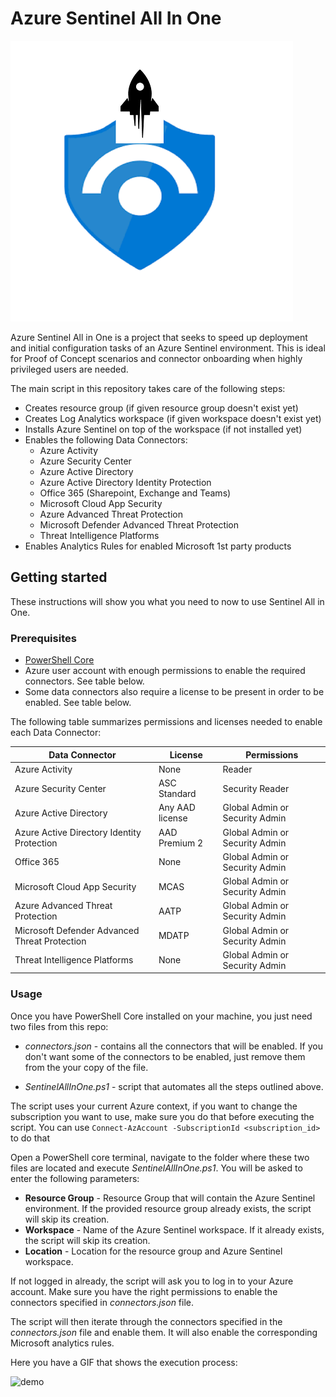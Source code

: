 # Azure Sentinel All In One

![logo](./media/Sentinel21Logo.PNG)

Azure Sentinel All in One is a project that seeks to speed up deployment and initial configuration tasks of an Azure Sentinel environment. This is ideal for Proof of Concept scenarios and connector onboarding when highly privileged users are needed.

The main script in this repository takes care of the following steps:

- Creates resource group (if given resource group doesn't exist yet)
- Creates Log Analytics workspace (if given workspace doesn't exist yet)
- Installs Azure Sentinel on top of the workspace (if not installed yet)
- Enables the following Data Connectors: 
    + Azure Activity
    + Azure Security Center
    + Azure Active Directory
    + Azure Active Directory Identity Protection
    + Office 365 (Sharepoint, Exchange and Teams)
    + Microsoft Cloud App Security
    + Azure Advanced Threat Protection
    + Microsoft Defender Advanced Threat Protection
    + Threat Intelligence Platforms
- Enables Analytics Rules for enabled Microsoft 1st party products 

## Getting started
These instructions will show you what you need to now to use Sentinel All in One.

### Prerequisites

- [PowerShell Core](https://github.com/PowerShell/PowerShell)
- Azure user account with enough permissions to enable the required connectors. See table below.
- Some data connectors also require a license to be present in order to be enabled. See table below.

The following table summarizes permissions and licenses needed to enable each Data Connector:

| Data Connector                                 | License         |  Permissions                   |
| ---------------------------------------------- | --------------- |--------------------------------|
| Azure Activity                                 | None            |Reader                          |
| Azure Security Center                          | ASC Standard    |Security Reader                 |
| Azure Active Directory                         | Any AAD license |Global Admin or Security Admin  |
| Azure Active Directory Identity Protection     | AAD Premium 2   |Global Admin or Security Admin  |
| Office 365                                     | None            |Global Admin or Security Admin  |         |
| Microsoft Cloud App Security                   | MCAS            |Global Admin or Security Admin  |
| Azure Advanced Threat Protection               | AATP            |Global Admin or Security Admin  |       |
| Microsoft Defender Advanced Threat Protection  | MDATP           |Global Admin or Security Admin  |
| Threat Intelligence Platforms                  | None            |Global Admin or Security Admin  |

### Usage

Once you have PowerShell Core installed on your machine, you just need two files from this repo: 

* *connectors.json* - contains all the connectors that will be enabled. If you don't want some of the connectors to be enabled, just remove them from the your copy of the file.

* *SentinelAllInOne.ps1* - script that automates all the steps outlined above.

The script uses your current Azure context, if you want to change the subscription you want to use, make sure you do that before executing the script. You can use `Connect-AzAccount -SubscriptionId <subscription_id>`  to do that

Open a PowerShell core terminal, navigate to the folder where these two files are located and execute *SentinelAllInOne.ps1*. You will be asked to enter the following parameters:

 - **Resource Group** - Resource Group that will contain the Azure Sentinel environment. If the provided resource group already exists, the script will skip its creation.
 - **Workspace** - Name of the Azure Sentinel workspace. If it already exists, the script will skip its creation.
 - **Location** - Location for the resource group and Azure Sentinel workspace.

If not logged in already, the script will ask you to log in to your Azure account. Make sure you have the right permissions to enable the connectors specified in *connectors.json* file.

The script will then iterate through the connectors specified in the *connectors.json* file and enable them. It will also enable the corresponding Microsoft analytics rules.

Here you have a GIF that shows the execution process:

![demo](./media/SentinelAllInOne.gif)